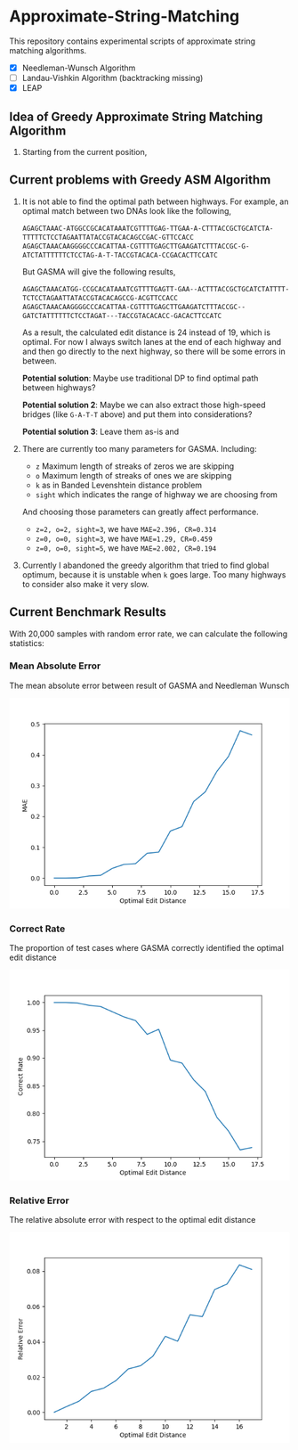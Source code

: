 # Approximate-String-Matching

This repository contains experimental scripts of approximate string matching algorithms.

- [x] Needleman-Wunsch Algorithm
- [ ] Landau-Vishkin Algorithm (backtracking missing)
- [x] LEAP

## Idea of Greedy Approximate String Matching Algorithm

1. Starting from the current position, 



## Current problems with Greedy ASM Algorithm

1. It is not able to find the optimal path between highways. For example, an optimal match between two DNAs look like the following,

   ```
   AGAGCTAAAC-ATGGCCGCACATAAATCGTTTTGAG-TTGAA-A-CTTTACCGCTGCATCTA-TTTTTCTCCTAGAATTATACCGTACACAGCCGAC-GTTCCACC
   AGAGCTAAACAAGGGGCCCACATTAA-CGTTTTGAGCTTGAAGATCTTTACCGC-G-ATCTATTTTTTCTCCTAG-A-T-TACCGTACACA-CCGACACTTCCATC
   ```
   But GASMA will give the following results,
   ```
   AGAGCTAAACATGG-CCGCACATAAATCGTTTTGAGTT-GAA--ACTTTACCGCTGCATCTATTTT-TCTCCTAGAATTATACCGTACACAGCCG-ACGTTCCACC
   AGAGCTAAACAAGGGGCCCACATTAA-CGTTTTGAGCTTGAAGATCTTTACCGC--GATCTATTTTTTCTCCTAGAT---TACCGTACACACC-GACACTTCCATC
   ```

   As a result, the calculated edit distance is 24 instead of 19, which is optimal. For now I always switch lanes at the end of each highway and and then go directly to the next highway, so there will be some errors in between.
   
   **Potential solution**: Maybe use traditional DP to find optimal path between highways?

   **Potential solution 2**: Maybe we can also extract those high-speed bridges (like `G-A-T-T` above) and put them into considerations?

   **Potential solution 3**: Leave them as-is and 

2. There are currently too many parameters for GASMA. Including:

   - `z` Maximum length of streaks of zeros we are skipping
   - `o` Maximum length of streaks of ones we are skipping
   - `k` as in Banded Levenshtein distance problem
   - `sight` which indicates the range of highway we are choosing from

   And choosing those parameters can greatly affect performance.

   - `z=2, o=2, sight=3`, we have `MAE=2.396, CR=0.314`
   - `z=0, o=0, sight=3`, we have `MAE=1.29, CR=0.459`
   - `z=0, o=0, sight=5`, we have `MAE=2.002, CR=0.194`

3. Currently I abandoned the greedy algorithm that tried to find global optimum, because it is unstable when `k` goes large. Too many highways to consider also make it very slow.

## Current Benchmark Results

With 20,000 samples with random error rate, we can calculate the following statistics:

### Mean Absolute Error

The mean absolute error between result of GASMA and Needleman Wunsch

![](./pymatch/test/asset/MAE.png)


### Correct Rate

The proportion of test cases where GASMA correctly identified the optimal edit distance

![](./pymatch/test/asset/CR.png)

### Relative Error

The relative absolute error with respect to the optimal edit distance

![](./pymatch/test/asset/error_relative.png)